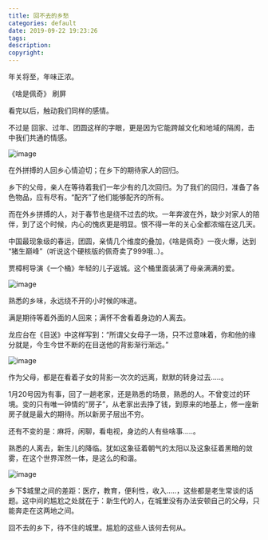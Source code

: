 ```yaml
---
title: 回不去的乡愁
categories: default
date: 2019-09-22 19:23:26
tags:
description:
copyright:
---
```

年关将至，年味正浓。

《啥是佩奇》 刷屏

看完以后，触动我们同样的感情。

不过是 回家、过年、团圆这样的字眼，更是因为它能跨越文化和地域的隔阂，击中我们共通的情感。
<!-- more -->
![image](http://upload-images.jianshu.io/upload_images/4319370-ad3dac3797c75d6e?imageMogr2/auto-orient/strip%7CimageView2/2/w/1240)

在外拼搏的人回乡心情迫切；在乡下的期待家人的回归。

乡下的父母，亲人在等待着我们一年少有的几次回归。为了我们的回归，准备了各色物品，应有尽有。“配齐”了他们能够配齐的所有。

而在外乡拼搏的人，对于春节也是绕不过去的坎。一年奔波在外，缺少对家人的陪伴，到了这个时候，内心的愧疚更是明显。恨不得一年的关心全都浓缩在这几天。

中国最现象级的春运，团圆，亲情几个维度的叠加，《啥是佩奇》一夜火爆，达到 “猪生巅峰”（听说这个硬核版的佩奇卖了999哦..）。

贾樟柯导演《一个桶》年轻的儿子返城。这个桶里面装满了母亲满满的爱。

![image](http://upload-images.jianshu.io/upload_images/4319370-cf9e246e918b7634?imageMogr2/auto-orient/strip%7CimageView2/2/w/1240)

熟悉的乡味，永远绕不开的小时候的味道。

满是期待等着外面的人回来；满怀不舍看着身边的人离去。

龙应台在《目送》中这样写到：“所谓父女母子一场，只不过意味着，你和他的缘分就是，今生今世不断的在目送他的背影渐行渐远。”

![image](http://upload-images.jianshu.io/upload_images/4319370-f16131af27562d3a?imageMogr2/auto-orient/strip%7CimageView2/2/w/1240)

作为父母，都是在看着子女的背影一次次的远离，默默的转身过去…..。

1月20号因为有事，回了一趟老家，还是熟悉的场景，熟悉的人。不曾变过的环境。变的只有唯一钟情的“房子”，从老家出去挣了钱，到原来的地基上，修一座新房子就是最大的期待。所以新房子层出不穷。

还有不变的是：麻将，闲聊，看电视，身边的人有些啥事…..。

熟悉的人离去，新生儿的降临。犹如这象征着朝气的太阳以及这象征着黑暗的敛雾，在这个世界浑然一体，是这么的和谐。

![image](http://upload-images.jianshu.io/upload_images/4319370-ad1d9ba95f9f5bf1?imageMogr2/auto-orient/strip%7CimageView2/2/w/1240)

乡下$城里之间的差距：医疗，教育，便利性，收入…..，这些都是老生常谈的话题。这中间的尴尬之处就在于：新生代的人，在城里没有办法安顿自己的父母，只能奔走在这两地之间。

回不去的乡下，待不住的城里。尴尬的这些人该何去何从。
